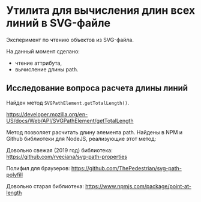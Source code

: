 Утилита для вычисления длин всех линий в SVG-файле
==================================================

Эксперимент по чтению объектов из SVG-файла.

На данный момент сделано: 
- чтение аттрибута,
- вычисление длины path.

Исследование вопроса расчета длины линий
-----------------------------

Найден метод `SVGPathElement.getTotalLength()`.

https://developer.mozilla.org/en-US/docs/Web/API/SVGPathElement/getTotalLength

Метод позволяет расчитать длину элемента path. Найдены в NPM и Github 
библиотеки для NodeJS, 
реализующие этот метод:

Довольно свежая (2019 год) библиотека:
https://github.com/rveciana/svg-path-properties

Полифил для браузеров:
https://github.com/ThePedestrian/svg-path-polyfill

Довольно старая библиотека:
https://www.npmjs.com/package/point-at-length